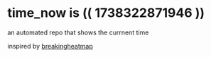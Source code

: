 # time_now is (( 1738322871946 ))

an automated repo that shows the currnent time

inspired by [breakingheatmap](https://github.com/breakingheatmap/breakingheatmap)